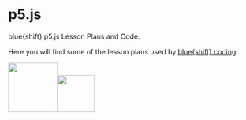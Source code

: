 # p5.js
blue{shift} p5.js Lesson Plans and Code.

Here you will find some of the lesson plans used by <a href="http://www.blueshiftcoding.com" target="_blank">blue{shift} coding</a>.

<a href="http://blueshiftcoding.com" target="_blank"><img src="http://blueshiftcoding.com/wp-content/themes/blueshift/images/logo-animation175p.gif" height="100"><img src="http://blueshiftcoding.com/wp-content/uploads/2017/04/BLUESHIFT-LOGO_GRAD_TRANS.png" height="75"></a>
